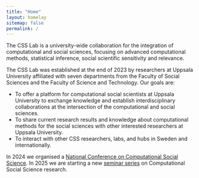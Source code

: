 ```yaml
---
title: "Home"
layout: homelay
sitemap: false
permalink: /
---
```


The CSS Lab is a university-wide collaboration for the integration of computational and social sciences, focusing on advanced computational methods, statistical inference, social scientific sensitivity and relevance.

The CSS Lab was established at the end of 2023 by researchers at Uppsala University affiliated with seven departments from the Faculty of Social Sciences and the Faculty of Science and Technology. Our goals are:

- To offer a platform for computational social scientists at Uppsala University to exchange knowledge and establish interdisciplinary collaborations at the intersection of the computational and social sciences.
- To share current research results and knowledge about computational methods for the social sciences with other interested researchers at Uppsala University.
- To interact with other CSS researchers, labs, and hubs in Sweden and internationally.

In 2024 we organised a [National Conference on Computational Social Science](https://uucsslab.github.io/events/sc2s2-2024). In 2025 we are starting a new [seminar series](https://uucsslab.github.io/events/seminars-2025) on Computational Social Science research.
